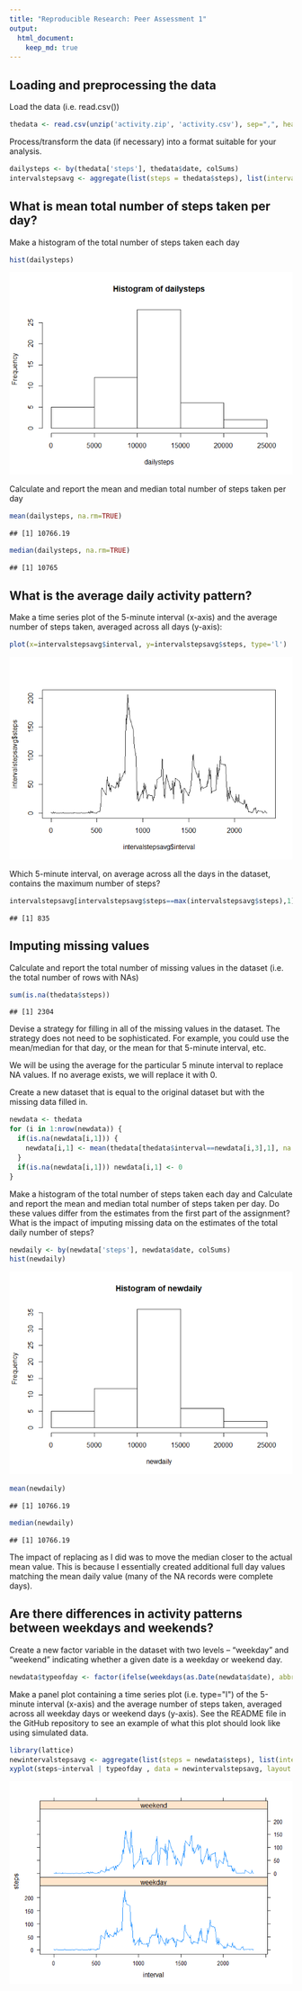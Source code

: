 ```yaml
---
title: "Reproducible Research: Peer Assessment 1"
output: 
  html_document:
    keep_md: true
---
```



## Loading and preprocessing the data
Load the data (i.e. read.csv())


```r
thedata <- read.csv(unzip('activity.zip', 'activity.csv'), sep=",", header = TRUE)
```

Process/transform the data (if necessary) into a format suitable for your analysis.

```r
dailysteps <- by(thedata['steps'], thedata$date, colSums)
intervalstepsavg <- aggregate(list(steps = thedata$steps), list(interval = thedata$interval), mean, na.rm=TRUE)
```


## What is mean total number of steps taken per day?

Make a histogram of the total number of steps taken each day 

```r
hist(dailysteps)
```

![](PA1_template_files/figure-html/unnamed-chunk-3-1.png)<!-- -->

Calculate and report the mean and median total number of steps taken per day

```r
mean(dailysteps, na.rm=TRUE)
```

```
## [1] 10766.19
```


```r
median(dailysteps, na.rm=TRUE)
```

```
## [1] 10765
```

## What is the average daily activity pattern?

Make a time series plot of the 5-minute interval (x-axis) and the average number of steps taken, averaged across all days (y-axis): 

```r
plot(x=intervalstepsavg$interval, y=intervalstepsavg$steps, type='l')
```

![](PA1_template_files/figure-html/unnamed-chunk-6-1.png)<!-- -->

Which 5-minute interval, on average across all the days in the dataset, contains the maximum number of steps?

```r
intervalstepsavg[intervalstepsavg$steps==max(intervalstepsavg$steps),1]
```

```
## [1] 835
```

## Imputing missing values

Calculate and report the total number of missing values in the dataset (i.e. the total number of rows with NAs)

```r
sum(is.na(thedata$steps))
```

```
## [1] 2304
```

Devise a strategy for filling in all of the missing values in the dataset. The strategy does not need to be sophisticated. For example, you could use the mean/median for that day, or the mean for that 5-minute interval, etc.

We will be using the average for the particular 5 minute interval to replace NA values. If no average exists, we will replace it with 0.

Create a new dataset that is equal to the original dataset but with the missing data filled in.

```r
newdata <- thedata
for (i in 1:nrow(newdata)) {
  if(is.na(newdata[i,1])) {
    newdata[i,1] <- mean(thedata[thedata$interval==newdata[i,3],1], na.rm=TRUE)
  }
  if(is.na(newdata[i,1])) newdata[i,1] <- 0
}
```

Make a histogram of the total number of steps taken each day and Calculate and report the mean and median total number of steps taken per day. Do these values differ from the estimates from the first part of the assignment? What is the impact of imputing missing data on the estimates of the total daily number of steps?


```r
newdaily <- by(newdata['steps'], newdata$date, colSums)
hist(newdaily)
```

![](PA1_template_files/figure-html/unnamed-chunk-10-1.png)<!-- -->

```r
mean(newdaily)
```

```
## [1] 10766.19
```

```r
median(newdaily)
```

```
## [1] 10766.19
```

The impact of replacing as I did was to move the median closer to the actual mean value. This is because I essentially created additional full day values matching the mean daily value (many of the NA records were complete days).

## Are there differences in activity patterns between weekdays and weekends?

Create a new factor variable in the dataset with two levels – “weekday” and “weekend” indicating whether a given date is a weekday or weekend day.


```r
newdata$typeofday <- factor(ifelse(weekdays(as.Date(newdata$date), abbreviate = TRUE)%in%c('Sat', 'Sun'), 'weekend', 'weekday'))
```

Make a panel plot containing a time series plot (i.e. type="l") of the 5-minute interval (x-axis) and the average number of steps taken, averaged across all weekday days or weekend days (y-axis). See the README file in the GitHub repository to see an example of what this plot should look like using simulated data.


```r
library(lattice)
newintervalstepsavg <- aggregate(list(steps = newdata$steps), list(interval = newdata$interval, typeofday = newdata$typeofday), mean)
xyplot(steps~interval | typeofday , data = newintervalstepsavg, layout = (c(1,2)), type='l')
```

![](PA1_template_files/figure-html/unnamed-chunk-12-1.png)<!-- -->
